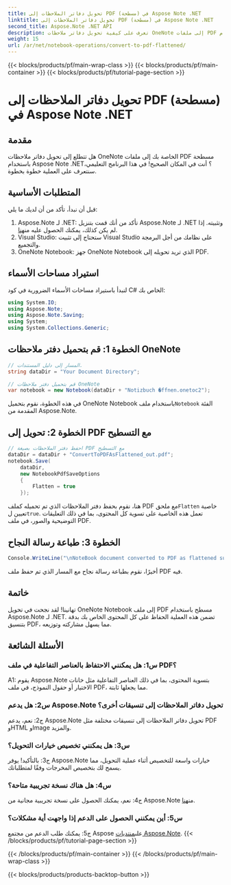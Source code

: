 ```yaml
---
title: تحويل دفاتر الملاحظات إلى PDF (مسطحة) في Aspose Note .NET
linktitle: تحويل دفاتر الملاحظات إلى PDF (مسطحة) في Aspose Note .NET
second_title: Aspose.Note .NET API
description: تعرف على كيفية تحويل دفاتر ملاحظات OneNote إلى ملفات PDF مسطحة بسهولة باستخدام Aspose.Note لـ .NET. الحفاظ على المحتوى الخاص بك بسلاسة.
weight: 15
url: /ar/net/notebook-operations/convert-to-pdf-flattened/
---
```


{{< blocks/products/pf/main-wrap-class >}}
{{< blocks/products/pf/main-container >}}
{{< blocks/products/pf/tutorial-page-section >}}

# تحويل دفاتر الملاحظات إلى PDF (مسطحة) في Aspose Note .NET

## مقدمة

هل تتطلع إلى تحويل دفاتر ملاحظات OneNote الخاصة بك إلى ملفات PDF مسطحة باستخدام Aspose Note .NET؟ أنت في المكان الصحيح! في هذا البرنامج التعليمي، سنتعرف على العملية خطوة بخطوة.

## المتطلبات الأساسية

قبل أن نبدأ، تأكد من أن لديك ما يلي:

1.  Aspose.Note لـ .NET: تأكد من أنك قمت بتنزيل Aspose.Note لـ .NET وتثبيته. إذا لم يكن كذلك، يمكنك الحصول عليه من[هنا](https://releases.aspose.com/note/net/).
2. Visual Studio: ستحتاج إلى تثبيت Visual Studio على نظامك من أجل البرمجة والتجميع.
3. OneNote Notebook: جهز OneNote Notebook الذي تريد تحويله إلى PDF.

## استيراد مساحات الأسماء

لنبدأ باستيراد مساحات الأسماء الضرورية في كود C# الخاص بك:

```csharp
using System.IO;
using Aspose.Note;
using Aspose.Note.Saving;
using System;
using System.Collections.Generic;
```

## الخطوة 1: قم بتحميل دفتر ملاحظات OneNote

```csharp
// المسار إلى دليل المستندات.
string dataDir = "Your Document Directory";

// قم بتحميل دفتر ملاحظات OneNote
var notebook = new Notebook(dataDir + "Notizbuch �ffnen.onetoc2");
```

 في هذه الخطوة، نقوم بتحميل OneNote Notebook باستخدام ملف`Notebook` الفئة المقدمة من Aspose.Note.

## الخطوة 2: تحويل إلى PDF مع التسطيح

```csharp
// احفظ دفتر الملاحظات بصيغة PDF مع التسطيح
dataDir = dataDir + "ConvertToPDFAsFlattened_out.pdf";
notebook.Save(
    dataDir,
    new NotebookPdfSaveOptions
    {
        Flatten = true
    }); 
```

 هنا، نقوم بحفظ دفتر الملاحظات الذي تم تحميله كملف PDF مع ملحق`Flatten` خاصية تعيين ل`true`. تعمل هذه الخاصية على تسوية كل المحتوى، بما في ذلك التعليقات التوضيحية والصور، في ملف PDF.

## الخطوة 3: طباعة رسالة النجاح

```csharp
Console.WriteLine("\nNoteBook document converted to PDF as flattened successfully.\nFile saved at " + dataDir);
```

أخيرًا، نقوم بطباعة رسالة نجاح مع المسار الذي تم حفظ ملف PDF فيه.

## خاتمة

تهانينا! لقد نجحت في تحويل OneNote Notebook إلى ملف PDF مسطح باستخدام Aspose.Note لـ .NET. تضمن هذه العملية الحفاظ على كل المحتوى الخاص بك بدقة بتنسيق PDF، مما يسهل مشاركته وتوزيعه.

## الأسئلة الشائعة

### س1: هل يمكنني الاحتفاظ بالعناصر التفاعلية في ملف PDF؟

A1: يقوم Aspose.Note بتسوية المحتوى، بما في ذلك العناصر التفاعلية مثل خانات الاختيار أو حقول النموذج، في ملف PDF، مما يجعلها ثابتة.

### س2: هل يدعم Aspose.Note تحويل دفاتر الملاحظات إلى تنسيقات أخرى؟

ج2: نعم، يدعم Aspose.Note تحويل دفاتر الملاحظات إلى تنسيقات مختلفة مثل PDF وHTML وImage والمزيد.

### س3: هل يمكنني تخصيص خيارات التحويل؟

ج3: بالتأكيد! يوفر Aspose.Note خيارات واسعة للتخصيص أثناء عملية التحويل، مما يسمح لك بتخصيص المخرجات وفقًا لمتطلباتك.

### س4: هل هناك نسخة تجريبية متاحة؟

 ج4: نعم، يمكنك الحصول على نسخة تجريبية مجانية من Aspose.Note من[هنا](https://releases.aspose.com/).

### س5: أين يمكنني الحصول على الدعم إذا واجهت أية مشكلات؟

 ج5: يمكنك طلب الدعم من مجتمع Aspose على[منتديات Aspose.Note](https://forum.aspose.com/c/note/28).
{{< /blocks/products/pf/tutorial-page-section >}}

{{< /blocks/products/pf/main-container >}}
{{< /blocks/products/pf/main-wrap-class >}}

{{< blocks/products/products-backtop-button >}}
